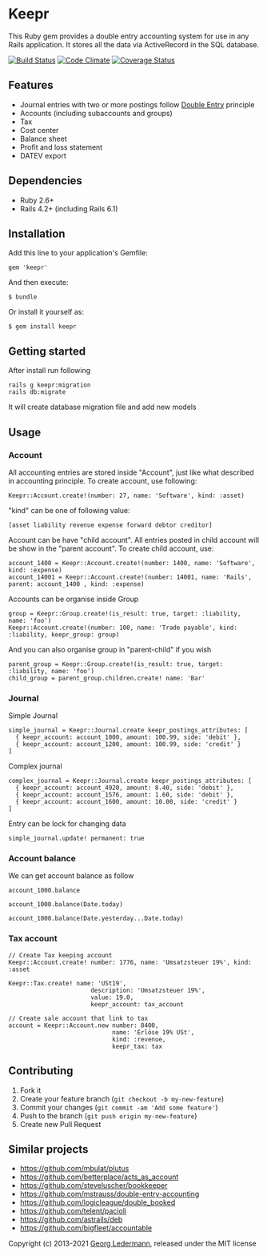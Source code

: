 # Keepr

This Ruby gem provides a double entry accounting system for use in any Rails application. It stores all the data via ActiveRecord in the SQL database.

[![Build Status](https://github.com/ledermann/keepr/workflows/Test/badge.svg?branch=master)](https://github.com/ledermann/keepr/actions)
[![Code Climate](https://codeclimate.com/github/ledermann/keepr/badges/gpa.svg)](https://codeclimate.com/github/ledermann/keepr)
[![Coverage Status](https://coveralls.io/repos/github/ledermann/keepr/badge.svg?branch=master)](https://coveralls.io/github/ledermann/keepr?branch=master)

## Features

* Journal entries with two or more postings follow [Double Entry](https://www.accountingcoach.com/blog/what-is-the-double-entry-system) principle 
* Accounts (including subaccounts and groups)
* Tax
* Cost center
* Balance sheet
* Profit and loss statement
* DATEV export


## Dependencies

* Ruby 2.6+
* Rails 4.2+ (including Rails 6.1)


## Installation

Add this line to your application's Gemfile:

    gem 'keepr'

And then execute:

    $ bundle

Or install it yourself as:

    $ gem install keepr


## Getting started

After install run following 

	rails g keepr:migration  
	rails db:migrate

It will create database migration file and add new models

## Usage
### Account
All accounting entries are stored inside "Account", just like what described in accounting principle. To create account, use following:

	Keepr::Account.create!(number: 27, name: 'Software', kind: :asset)

"kind" can be one of following value:
	
	[asset liability revenue expense forward debtor creditor]

Account can be have "child account". All entries posted in child account will be show in the "parent account".
To create child account, use:

	account_1400 = Keepr::Account.create!(number: 1400, name: 'Software', kind: :expense)
	account_14001 = Keepr::Account.create!(number: 14001, name: 'Rails', parent: account_1400 , kind: :expense)

Accounts can be organise inside Group

	group = Keepr::Group.create!(is_result: true, target: :liability, name: 'foo')  
	Keepr::Account.create!(number: 100, name: 'Trade payable', kind: :liability, keepr_group: group)

And you can also organise group in "parent-child" if you wish

	parent_group = Keepr::Group.create!(is_result: true, target: :liability, name: 'foo')  
	child_group = parent_group.children.create! name: 'Bar'

### Journal


Simple Journal

    simple_journal = Keepr::Journal.create keepr_postings_attributes: [
      { keepr_account: account_1000, amount: 100.99, side: 'debit' },
      { keepr_account: account_1200, amount: 100.99, side: 'credit' }
    ]
    

Complex journal

    complex_journal = Keepr::Journal.create keepr_postings_attributes: [
      { keepr_account: account_4920, amount: 8.40, side: 'debit' },
      { keepr_account: account_1576, amount: 1.60, side: 'debit' },
      { keepr_account: account_1600, amount: 10.00, side: 'credit' }
    ]

Entry can be lock for changing data

	simple_journal.update! permanent: true


### Account balance 
We can get account balance as follow 

	account_1000.balance 

	account_1000.balance(Date.today)

	account_1000.balance(Date.yesterday...Date.today)

### Tax account 
	
	// Create Tax keeping account
	Keepr::Account.create! number: 1776, name: 'Umsatzsteuer 19%', kind: :asset
	
	Keepr::Tax.create! name: 'USt19',
	                       description: 'Umsatzsteuer 19%',
	                       value: 19.0,
	                       keepr_account: tax_account

	// Create sale account that link to tax
	account = Keepr::Account.new number: 8400,
                                 name: 'Erlöse 19% USt',
                                 kind: :revenue,
                                 keepr_tax: tax 


                        

## Contributing

1. Fork it
2. Create your feature branch (`git checkout -b my-new-feature`)
3. Commit your changes (`git commit -am 'Add some feature'`)
4. Push to the branch (`git push origin my-new-feature`)
5. Create new Pull Request


## Similar projects

* https://github.com/mbulat/plutus
* https://github.com/betterplace/acts_as_account
* https://github.com/steveluscher/bookkeeper
* https://github.com/mstrauss/double-entry-accounting
* https://github.com/logicleague/double_booked
* https://github.com/telent/pacioli
* https://github.com/astrails/deb
* https://github.com/bigfleet/accountable


Copyright (c) 2013-2021 [Georg Ledermann](https://ledermann.dev), released under the MIT license
